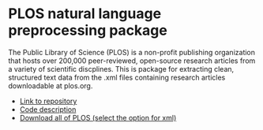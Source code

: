# PLOS natural language preprocessing package

The Public Library of Science (PLOS) is a non-profit publishing organization that hosts over 200,000 peer-reviewed, open-source research articles from a variety of scientific discplines. This is package for extracting clean, structured text data from the .xml files containing research articles downloadable at plos.org.

- [Link to repository](https://github.com/kma32527/PLOS-Extract)
- [Code description](code.md)
- [Download all of PLOS (select the option for xml)](https://www.plos.org/text-and-data-mining)
